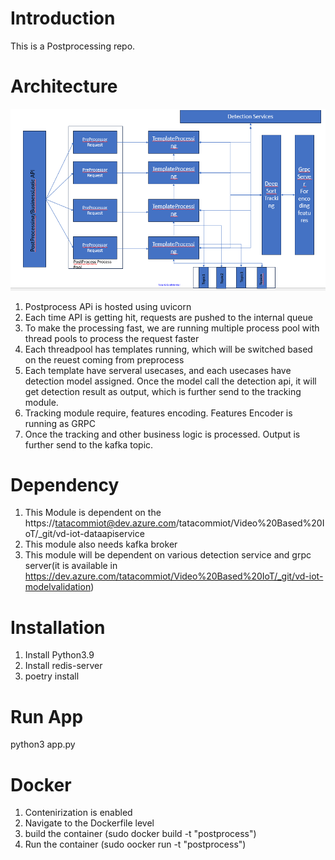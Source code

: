 # Introduction 
This is a Postprocessing repo. 



# Architecture
![Architectural Flow](postprocessing/images/postprocess.png)

1. Postprocess APi is hosted using uvicorn
2. Each time API is getting hit, requests are pushed to the internal queue
3. To make the processing fast, we are running multiple process pool with thread pools to process the request faster
4. Each threadpool has templates running, which will be switched based on the reuest coming from preprocess
4. Each template have serveral usecases, and each usecases have detection model assigned. Once the model call the detection api, it will get detection result as output, which is further send to the tracking module. 
5. Tracking module require, features encoding. Features Encoder is running as GRPC
6. Once the tracking and other business logic is processed. Output is further send to the kafka topic.
# Dependency
1. This Module is dependent on the https://tatacommiot@dev.azure.com/tatacommiot/Video%20Based%20IoT/_git/vd-iot-dataapiservice
2. This module also needs kafka broker
3. This module will be dependent on various detection service and grpc server(it is available in https://dev.azure.com/tatacommiot/Video%20Based%20IoT/_git/vd-iot-modelvalidation)

# Installation
1. Install Python3.9 
2. Install redis-server
3. poetry install

# Run App
python3 app.py

# Docker 
1. Contenirization is enabled
2. Navigate to the Dockerfile level
2. build the container (sudo docker build -t "postprocess")
3. Run the container (sudo oocker run -t "postprocess")